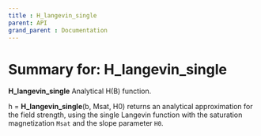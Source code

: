 ```yaml
---
title : H_langevin_single
parent: API
grand_parent : Documentation
---
```

# Summary for: **H_langevin_single**

**H_langevin_single** Analytical H(B) function.

h = **H_langevin_single**(b, Msat, H0) returns an analytical approximation
for the field strength, using the single Langevin function with the
saturation magnetization `Msat` and the slope parameter `H0`.

